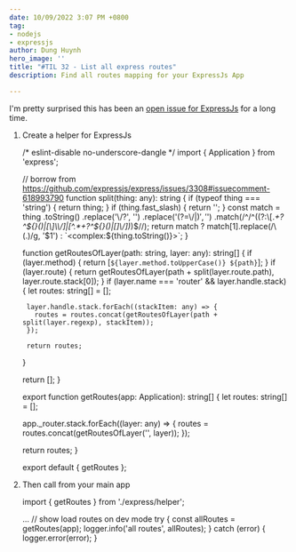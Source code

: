 ```yaml
---
date: 10/09/2022 3:07 PM +0800
tag:
- nodejs
- expressjs
author: Dung Huynh
hero_image: ''
title: "#TIL 32 - List all express routes"
description: Find all routes mapping for your ExpressJs App

---
```

I'm pretty surprised this has been an [open issue for ExpressJs](https://github.com/expressjs/express/issues/3308) for a long time. 

1. Create a helper for ExpressJs

    /* eslint-disable no-underscore-dangle */
    import { Application } from 'express';
    
    // borrow from https://github.com/expressjs/express/issues/3308#issuecomment-618993790
    function split(thing: any): string {
      if (typeof thing === 'string') {
        return thing;
      }
      if (thing.fast_slash) {
        return '';
      }
      const match = thing
        .toString()
        .replace('\\/?', '')
        .replace('(?=\\/|$)', '$')
        .match(/^\/\^((?:\\[.*+?^${}()|[\]\\/]|[^.*+?^${}()|[\]\\/])*)\$\//);
      return match ? match[1].replace(/\\(.)/g, '$1') : `<complex:${thing.toString()}>`;
    }
    
    function getRoutesOfLayer(path: string, layer: any): string[] {
      if (layer.method) {
        return [`${layer.method.toUpperCase()} ${path}`];
      }
      if (layer.route) {
        return getRoutesOfLayer(path + split(layer.route.path), layer.route.stack[0]);
      }
      if (layer.name === 'router' && layer.handle.stack) {
        let routes: string[] = [];
    
        layer.handle.stack.forEach((stackItem: any) => {
          routes = routes.concat(getRoutesOfLayer(path + split(layer.regexp), stackItem));
        });
    
        return routes;
      }
    
      return [];
    }
    
    export function getRoutes(app: Application): string[] {
      let routes: string[] = [];
    
      app._router.stack.forEach((layer: any) => {
        routes = routes.concat(getRoutesOfLayer('', layer));
      });
    
      return routes;
    }
    
    export default { getRoutes };

2. Then call from your main app

    import { getRoutes } from './express/helper';
    
    ...
    // show load routes on dev mode
      try {
        const allRoutes = getRoutes(app);
        logger.info('all routes', allRoutes);
      } catch (error) {
        logger.error(error);
      }